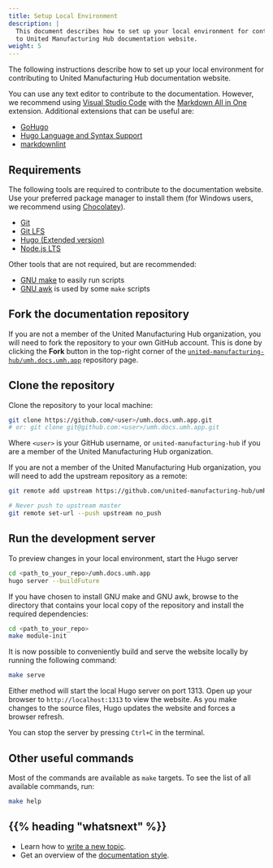 ```yaml
---
title: Setup Local Environment
description: |
  This document describes how to set up your local environment for contributing
  to United Manufacturing Hub documentation website.
weight: 5
---
```


The following instructions describe how to set up your local environment for
contributing to United Manufacturing Hub documentation website.

You can use any text editor to contribute to the documentation. However, we
recommend using [Visual Studio Code](https://code.visualstudio.com/) with the
[Markdown All in One](https://marketplace.visualstudio.com/items?itemName=yzhang.markdown-all-in-one)
extension. Additional extensions that can be useful are:

- [GoHugo](https://marketplace.visualstudio.com/items?itemName=phoenisx.gohugo)
- [Hugo Language and Syntax Support](https://marketplace.visualstudio.com/items?itemName=budparr.language-hugo-vscode)
- [markdownlint](https://marketplace.visualstudio.com/items?itemName=DavidAnson.vscode-markdownlint)

## Requirements

The following tools are required to contribute to the documentation website. Use
your preferred package manager to install them (for Windows users, we recommend
using [Chocolatey](https://chocolatey.org/)).

- [Git](https://git-scm.com/)
- [Git LFS](https://git-lfs.com/)
- [Hugo (Extended version)](https://gohugo.io/)
- [Node.js LTS](https://nodejs.org/en/)

Other tools that are not required, but are recommended:

- [GNU make](https://www.gnu.org/software/make/) to easily run scripts
- [GNU awk](https://www.gnu.org/software/gawk/) is used by some `make` scripts

## Fork the documentation repository

If you are not a member of the United Manufacturing Hub organization, you will
need to fork the repository to your own GitHub account. This is done by clicking
the **Fork** button in the top-right corner of the
[`united-manufacturing-hub/umh.docs.umh.app`](https://github.com/united-manufacturing-hub/umh.docs.umh.app)
repository page.

## Clone the repository

Clone the repository to your local machine:

```sh
git clone https://github.com/<user>/umh.docs.umh.app.git
# or: git clone git@github.com:<user>/umh.docs.umh.app.git
```

Where `<user>` is your GitHub username, or `united-manufacturing-hub` if
you are a member of the United Manufacturing Hub organization.

If you are not a member of the United Manufacturing Hub organization, you will
need to add the upstream repository as a remote:

```sh
git remote add upstream https://github.com/united-manufacturing-hub/umh.docs.umh.app.git

# Never push to upstream master
git remote set-url --push upstream no_push
```

## Run the development server

To preview changes in your local environment, start the Hugo server

```sh
cd <path_to_your_repo>/umh.docs.umh.app
hugo server --buildFuture
```

If you have chosen to install GNU make and GNU awk, browse to the directory that contains your local copy of the repository and install the required dependencies:

```sh
cd <path_to_your_repo>
make module-init
```

It is now possible to conveniently build and serve the website locally by running the following command:

```sh
make serve
```

Either method will start the local Hugo server on port 1313. Open up your browser to
`http://localhost:1313` to view the website. As you make changes to the source
files, Hugo updates the website and forces a browser refresh.

You can stop the server by pressing `Ctrl+C` in the terminal.

## Other useful commands

Most of the commands are available as `make` targets. To see the list of all
available commands, run:

```sh
make help
```

## {{% heading "whatsnext" %}}

- Learn how to [write a new topic](/docs/development/contribute/documentation/write-new-topic/).
- Get an overview of the [documentation style](/docs/development/contribute/documentation/style/).
